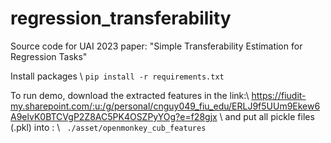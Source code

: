 # regression_transferability
Source code for UAI 2023 paper: "Simple Transferability Estimation for Regression Tasks"

Install packages \\
``` pip install -r requirements.txt ```

To run demo, download the extracted features in the link:\\
https://fiudit-my.sharepoint.com/:u:/g/personal/cnguy049_fiu_edu/ERLJ9f5UUm9Ekew6A9elvK0BTCVgP2Z8AC5PK4OSZPyYOg?e=f28gjx \\
and put all pickle files (.pkl) into : \\
``` ./asset/openmonkey_cub_features```
